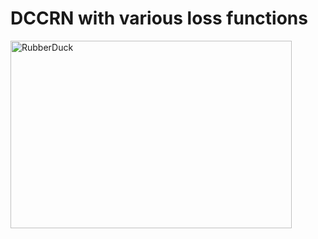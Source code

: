 # DCCRN with various loss functions

<img src="C:/Users/MSPT/Desktop/논문/DCCRN_수정최종.jpg" width="450px" height="300px" title="px(픽셀) 크기 설정" alt="RubberDuck"></img><br/>
